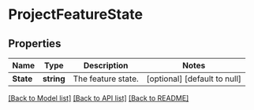 # ProjectFeatureState

## Properties
Name | Type | Description | Notes
------------ | ------------- | ------------- | -------------
**State** | **string** | The feature state. | [optional] [default to null]

[[Back to Model list]](../README.md#documentation-for-models) [[Back to API list]](../README.md#documentation-for-api-endpoints) [[Back to README]](../README.md)

